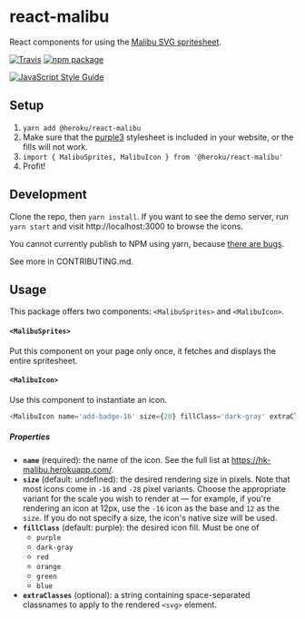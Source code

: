 # react-malibu

React components for using the [Malibu SVG spritesheet](https://github.com/heroku/malibu).

[![Travis][build-badge]][build]
[![npm package][npm-badge]][npm]

[build-badge]: https://img.shields.io/travis/heroku/react-malibu/master.png?style=flat-square
[build]: https://travis-ci.org/heroku/react-malibu

[npm-badge]: https://img.shields.io/npm/v/@heroku/react-malibu.png?style=flat-square
[npm]: https://www.npmjs.org/package/@heroku/react-malibu

[![JavaScript Style Guide](https://cdn.rawgit.com/feross/standard/master/badge.svg)](https://github.com/feross/standard)


## Setup

1. `yarn add @heroku/react-malibu`
2. Make sure that the [purple3](https://github.com/heroku/purple3) stylesheet is included in your website, or the fills will not work.
3. `import { MalibuSprites, MalibuIcon } from '@heroku/react-malibu'`
4. Profit!

## Development

Clone the repo, then `yarn install`. If you want to see the demo server, run `yarn start` and visit http://localhost:3000 to browse the icons.

You cannot currently publish to NPM using yarn, because [there are bugs](https://github.com/yarnpkg/yarn/issues/754).

See more in CONTRIBUTING.md.

## Usage

This package offers two components: `<MalibuSprites>` and `<MalibuIcon>`.

#### `<MalibuSprites>`

Put this component on your page only once, it fetches and displays the entire spritesheet.

#### `<MalibuIcon>`

Use this component to instantiate an icon.

```js
<MalibuIcon name='add-badge-16' size={20} fillClass='dark-gray' extraClasses='foo bar baz'/>
```

##### Properties

* **`name`** (required): the name of the icon. See the full list at https://hk-malibu.herokuapp.com/.
* **`size`** (default: undefined): the desired rendering size in pixels. Note that most icons come in `-16` and `-28` pixel variants. Choose the appropriate variant for the scale you wish to render at — for example, if you're rendering an icon at 12px, use the `-16` icon as the base and `12` as the `size`. If you do not specify a size, the icon's native size will be used.
* **`fillClass`** (default: purple): the desired icon fill. Must be one of
  - `purple`
  - `dark-gray`
  - `red`
  - `orange`
  - `green`
  - `blue`
* **`extraClasses`** (optional): a string containing space-separated classnames to apply to the rendered `<svg>` element.
